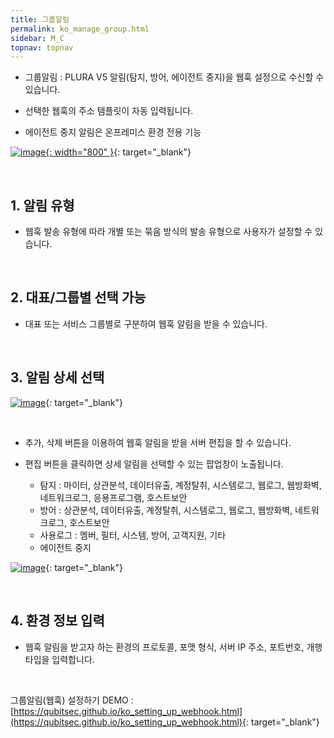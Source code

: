 ```yaml
---
title: 그룹알림
permalink: ko_manage_group.html
sidebar: M_C
topnav: topnav
---
```


- 그룹알림 : PLURA V5 알림(탐지, 방어, 에이전트 중지)을 웹훅 설정으로 수신할 수 있습니다.

- 선택한 웹훅의 주소 템플릿이 자동 입력됩니다.

- 에이전트 중지 알림은 온프레미스 환경 전용 기능   

[![image](/docs/images/Manual/common/manage/group/01.png){: width="800" }](/docs/images/Manual/common/manage/group/01.png){: target="_blank"}

<br />

## 1. 알림 유형
- 웹훅 발송 유형에 따라 개별 또는 묶음 방식의 발송 유형으로 사용자가 설정할 수 있습니다.

<br />

## 2. 대표/그룹별 선택 가능
- 대표 또는 서비스 그룹별로 구분하여 웹훅  알림을 받을 수 있습니다.

<br />

## 3. 알림 상세 선택

[![image](/docs/images/Manual/common/manage/group/2.png)](/docs/images/Manual/common/manage/group/2.png){: target="_blank"}

<br />

- 추가, 삭제 버튼을 이용하여 웹훅 알림을 받을 서버 편집을 할 수 있습니다.

- 편집 버튼을 클릭하면 상세 알림을 선택할 수 있는 팝업창이 노출됩니다.   
  - 탐지 : 마이터, 상관분석, 데이터유출, 계정탈취, 시스템로그, 웹로그, 웹방화벽, 네트워크로그, 응용프로그램, 호스트보안
  - 방어 : 상관분석, 데이터유출, 계정탈취, 시스템로그, 웹로그, 웹방화벽, 네트워크로그, 호스트보안
  - 사용로그 : 멤버, 필터, 시스템, 방어, 고객지원, 기타   
  - 에이전트 중지

[![image](/docs/images/Manual/common/manage/group/04.png)](/docs/images/Manual/common/manage/group/04.png){: target="_blank"}

<br />

## 4. 환경 정보 입력
-  웹훅 알림을 받고자 하는 환경의 프로토콜, 포맷 형식, 서버 IP 주소, 포트번호, 개행타입을 입력합니다.

<br />

그룹알림(웹훅) 설정하기 DEMO : [https://qubitsec.github.io/ko_setting_up_webhook.html](https://qubitsec.github.io/ko_setting_up_webhook.html){: target="_blank"}